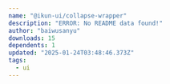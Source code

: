 ```yaml
---
name: "@ikun-ui/collapse-wrapper"
description: "ERROR: No README data found!"
author: "baiwusanyu"
downloads: 15
dependents: 1
updated: "2025-01-24T03:48:46.373Z"
tags: 
  - ui
---
```

